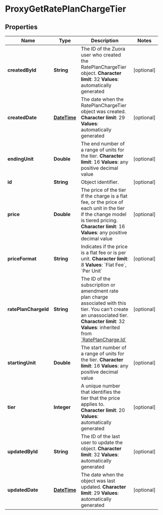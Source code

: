 
# ProxyGetRatePlanChargeTier

## Properties
Name | Type | Description | Notes
------------ | ------------- | ------------- | -------------
**createdById** | **String** | The ID of the Zuora user who created the RatePlanChargeTier object. **Character limit**: 32 **Values**: automatically generated  |  [optional]
**createdDate** | [**DateTime**](DateTime.md) |  The date when the RatePlanChargeTier object was created. **Character limit**: 29 **Values**: automatically generated  |  [optional]
**endingUnit** | **Double** |  The end number of a range of units for the tier. **Character limit**: 16 **Values**: any positive decimal value  |  [optional]
**id** | **String** | Object identifier. |  [optional]
**price** | **Double** |  The price of the tier if the charge is a flat fee, or the price of each unit in the tier if the change model is tiered pricing. **Character limit**: 16 **Values**: any positive decimal value  |  [optional]
**priceFormat** | **String** |  Indicates if the price is a flat fee or is per unit. **Character limit**: 8 **Values**: &#x60;Flat Fee&#x60;, &#x60;Per Unit&#x60;  |  [optional]
**ratePlanChargeId** | **String** |  The ID of the subscription or amendment rate plan charge associated with this tier. You can&#39;t create an unassociated tier. **Character limit**: 32 **Values**: inherited from [&#x60;RatePlanCharge.Id&#x60;](https://knowledgecenter.zuora.com/BC_Developers/SOAP_API/E1_SOAP_API_Object_Reference/RatePlanCharge#Id)  |  [optional]
**startingUnit** | **Double** |  The start number of a range of units for the tier. **Character limit**: 16 **Values**: any positive decimal value  |  [optional]
**tier** | **Integer** |  A unique number that identifies the tier that the price applies to. **Character limit**: 20 **Values**: automatically generated  |  [optional]
**updatedById** | **String** | The ID of the last user to update the object. **Character limit**: 32 **Values**: automatically generated  |  [optional]
**updatedDate** | [**DateTime**](DateTime.md) |  The date when the object was last updated. **Character limit**: 29 **Values**: automatically generated  |  [optional]



